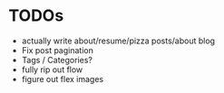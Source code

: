 # TODOs

* actually write about/resume/pizza posts/about blog
* Fix post pagination
* Tags / Categories?
* fully rip out flow
* figure out flex images
